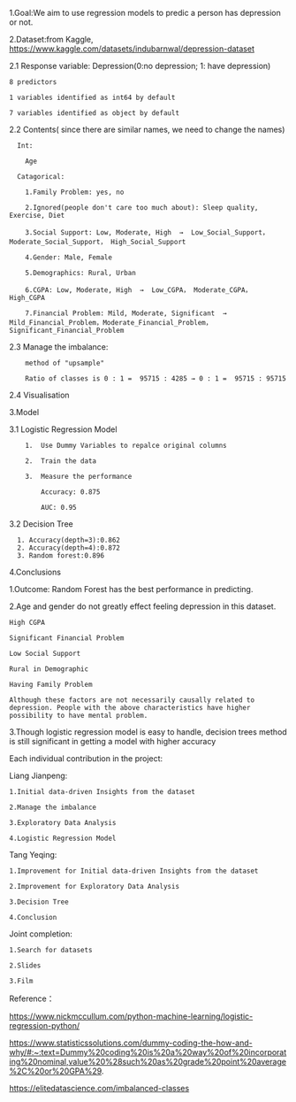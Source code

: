 1.Goal:We aim to use regression models to predic a person has depression or not.

2.Dataset:from Kaggle, https://www.kaggle.com/datasets/indubarnwal/depression-dataset

2.1  Response variable: Depression(0:no depression; 1: have depression)

    8 predictors
    
    1 variables identified as int64 by default
    
    7 variables identified as object by default

2.2  Contents( since there are similar names, we need to change the names)

      Int: 
      
        Age
        
      Catagorical:
      
        1.Family Problem: yes, no

        2.Ignored(people don't care too much about): Sleep quality,	Exercise, Diet 

        3.Social Support: Low, Moderate, High  →  Low_Social_Support， Moderate_Social_Support， High_Social_Support

        4.Gender: Male, Female

        5.Demographics: Rural, Urban

        6.CGPA: Low, Moderate, High  →  Low_CGPA， Moderate_CGPA， High_CGPA

        7.Financial Problem: Mild, Moderate, Significant  →  Mild_Financial_Problem，Moderate_Financial_Problem， Significant_Financial_Problem	
    
2.3  Manage the imbalance:

        method of "upsample"

        Ratio of classes is 0 : 1 =  95715 : 4285 → 0 : 1 =  95715 : 95715
        

2.4 Visualisation

3.Model

  3.1  Logistic Regression Model

        1.  Use Dummy Variables to repalce original columns

        2.  Train the data

        3.  Measure the performance

            Accuracy: 0.875

            AUC: 0.95

  3.2  Decision Tree 

      1. Accuracy(depth=3):0.862
      2. Accuracy(depth=4):0.872
      3. Random forest:0.896

4.Conclusions

  1.Outcome: Random Forest has the best performance in predicting.
  
  2.Age and gender do not greatly effect feeling depression in this dataset.
   
    High CGPA
   
    Significant Financial Problem
   
    Low Social Support
   
    Rural in Demographic
   
    Having Family Problem
    
    Although these factors are not necessarily causally related to depression. People with the above characteristics have higher possibility to have mental problem. 
    
  3.Though logistic regression model is easy to handle, decision trees method is still significant in getting a model with higher accuracy

Each individual contribution in the project:

Liang Jianpeng:

    1.Initial data-driven Insights from the dataset 
    
    2.Manage the imbalance 
    
    3.Exploratory Data Analysis 
    
    4.Logistic Regression Model

Tang Yeqing:

    1.Improvement for Initial data-driven Insights from the dataset 
    
    2.Improvement for Exploratory Data Analysis 
    
    3.Decision Tree 

    4.Conclusion

Joint completion:

    1.Search for datasets 
    
    2.Slides 
    
    3.Film

Reference：

https://www.nickmccullum.com/python-machine-learning/logistic-regression-python/

https://www.statisticssolutions.com/dummy-coding-the-how-and-why/#:~:text=Dummy%20coding%20is%20a%20way%20of%20incorporating%20nominal,value%20%28such%20as%20grade%20point%20average%2C%20or%20GPA%29.

https://elitedatascience.com/imbalanced-classes


